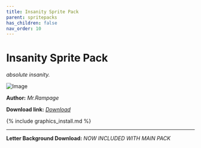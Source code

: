 ```yaml
---
title: Insanity Sprite Pack
parent: spritepacks
has_children: false
nav_order: 10
---
```


# Insanity Sprite Pack
*absolute insanity.*

![Image](https://cdn.discordapp.com/attachments/702937727754043473/721343175200866304/Insane_preview.png)


**Author:** *Mr.Rampage*

**Download link:** *[Download](https://drive.google.com/file/d/1686JrRaVv1NnakjYhJpJg8uv93sCf8cg/view?usp=sharing)*

{% include graphics_install.md %}

---

**Letter Background Download:** *NOW INCLUDED WITH MAIN PACK*


